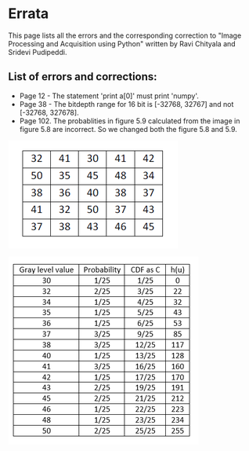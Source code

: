 # Errata
This page lists all the errors and the corresponding correction to "Image Processing and Acquisition using Python" written by Ravi Chityala and Sridevi Pudipeddi. 

## List of errors and corrections:

* Page 12 - The statement 'print a[0]' must print 'numpy'.
* Page 38 - The bitdepth range for 16 bit is [-32768, 32767] and not [-32768, 327678].
* Page 102. The probablities in figure 5.9 calculated from the image in figure 5.8 are incorrect. So we changed both the figure 5.8 and 5.9. 

![An example of a 5-by-5 image](table_correct.png "Figure 5.8 An example of a 5-by-5 image.")

![Probabilities, CDF, histogram equalization transformation](correct_cdf.png "Figure 5.9 Probabilities, CDF, histogram equalization transformation.")